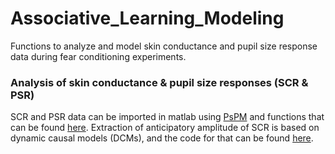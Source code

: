 # Associative_Learning_Modeling
Functions to analyze and model skin conductance and pupil size response data during fear conditioning experiments.

### Analysis of skin conductance & pupil size responses (SCR & PSR)
SCR and PSR data can be imported in matlab using [PsPM](http://pspm.sourceforge.net/) and functions that can be found [here](/RawDataAnalysis/import_SCR.m). 
Extraction of anticipatory amplitude of SCR is based on dynamic causal models (DCMs), and the code for that can be found [here](/RawDataAnalysis/compute_dcm.m). 

